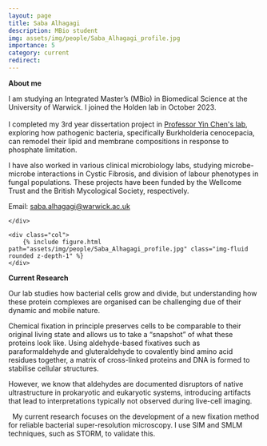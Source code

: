 ```yaml
---
layout: page
title: Saba Alhagagi
description: MBio student
img: assets/img/people/Saba_Alhagagi_profile.jpg
importance: 5
category: current
redirect: 
---
```

<div class="container">
  <div class="row">
    <div class="col">

<b>About me</b>


I am studying an Integrated Master’s (MBio) in Biomedical Science at the University of Warwick. I joined the Holden lab in October 2023. 
<br>
<br>
I completed my 3rd year dissertation project in <a href="(https://www.yinchenlab.org)">Professor Yin Chen's lab</a>, exploring how pathogenic bacteria, specifically Burkholderia cenocepacia, can remodel their lipid and membrane compositions in response to phosphate limitation. 

I have also worked in various clinical microbiology labs, studying microbe-microbe interactions in Cystic Fibrosis, and division of labour phenotypes in fungal populations. These projects have been funded by the Wellcome Trust and the British Mycological Society, respectively. 


Email: <saba.alhagagi@warwick.ac.uk>
<br>


    </div>

    <div class="col">
        {% include figure.html path="assets/img/people/Saba_Alhagagi_profile.jpg" class="img-fluid rounded z-depth-1" %}
    </div>
  </div>
  <div class="row">



<b>Current Research</b>

Our lab studies how bacterial cells grow and divide, but understanding how these protein complexes are organised can be challenging due of their dynamic and mobile nature.   

Chemical fixation in principle preserves cells to be comparable to their original living state and allows us to take a “snapshot” of what these proteins look like. Using aldehyde-based fixatives such as paraformaldehyde and gluteraldehyde to covalently bind amino acid residues together, a matrix of cross-linked proteins and DNA is formed to stabilise cellular structures. 

However, we know that aldehydes are documented disruptors of native ultrastructure in prokaryotic and eukaryotic systems, introducing artifacts that lead to interpretations typically not observed during live-cell imaging. 

  My current research focuses on the development of a new fixation method for reliable bacterial super-resolution microscopy. I use SIM and SMLM techniques, such as STORM, to validate this. 

 </div>
</div>
